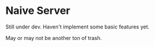 # Naive Server

Still under dev. Haven't implement some basic features yet.

May or may not be another ton of trash.